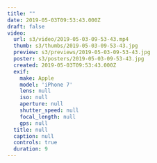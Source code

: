 ```yaml
---
title: ""
date: 2019-05-03T09:53:43.000Z
draft: false
video:
  url: s3/video/2019-05-03-09-53-43.mp4
  thumb: s3/thumbs/2019-05-03-09-53-43.jpg
  preview: s3/previews/2019-05-03-09-53-43.jpg
  poster: s3/posters/2019-05-03-09-53-43.jpg
  created: 2019-05-03T09:53:43.000Z
  exif:
    make: Apple
    model: 'iPhone 7'
    lens: null
    iso: null
    aperture: null
    shutter_speed: null
    focal_length: null
    gps: null
  title: null
  caption: null
  controls: true
  duration: 9
---
```


